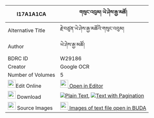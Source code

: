 |I17A1A1CA|གསུང་འབུམ། ཡེ་ཤེས་རྒྱ་མཚོ། 
| --- | --- 
|Alternative Title |རྗེ་བཙུན་ཡེ་ཤེས་རྒྱ་མཚོའི་གསུང་འབུམ།
|Author| ཡེ་ཤེས་རྒྱ་མཚོ།
|BDRC ID | W29186
|Creator | Google OCR
|Number of Volumes| 5
|<img width="25" src="https://img.icons8.com/color/25/000000/edit-property.png">Edit Online| [<img width="25" src="https://avatars.githubusercontent.com/u/45091458?s=200&v=4"> Open in Editor](http://editor.openpecha.org/I17A1A1CA)
|<img width="25" src="https://img.icons8.com/fluent/48/000000/download-2.png"/>  Download | [![](https://img.icons8.com/color/20/000000/txt.png)Plain Text](https://github.com/Openpecha/I17A1A1CA/releases/download/v1/sungbum_yeshe_gyatso_plain_I17A1A1CA.zip), [![](https://img.icons8.com/color/20/000000/txt.png)Text with Pagination](https://github.com/Openpecha/I17A1A1CA/releases/download/v1/sungbum_yeshe_gyatso_pages_I17A1A1CA.zip)
|<img width="25" src="https://img.icons8.com/plasticine/100/000000/pictures-folder.png"/>  Source Images | [<img width="25" src="https://library.bdrc.io/icons/BUDA-small.svg"> Images of text file open in BUDA](https://library.bdrc.io/show/bdr:W29186)